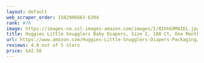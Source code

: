 ```yaml
---
layout: default 
﻿web_scraper_order: 1582906663-6394
rank: #76
image: https://images-na.ssl-images-amazon.com/images/I/81hhG9MbIEL.jpg
title: Huggies Little Snugglers Baby Diapers, Size 2, 180 Ct, One Month Supply
url: https://www.amazon.com/Huggies-Little-Snugglers-Diapers-Packaging/dp/B07M6FLDVZ/ref=zg_mw_hpc_76?_encoding=UTF8&psc=1&refRID=25WQDBTAJF2JRCYG7BG8
reviews: 4.8 out of 5 stars
price: $42.56 
---
```

